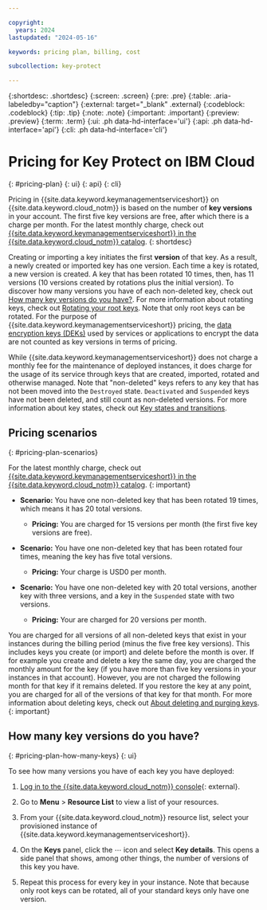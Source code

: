 ```yaml
---

copyright:
  years: 2024
lastupdated: "2024-05-16"

keywords: pricing plan, billing, cost

subcollection: key-protect

---
```


{:shortdesc: .shortdesc}
{:screen: .screen}
{:pre: .pre}
{:table: .aria-labeledby="caption"}
{:external: target="_blank" .external}
{:codeblock: .codeblock}
{:tip: .tip}
{:note: .note}
{:important: .important}
{:preview: .preview}
{:term: .term}
{:ui: .ph data-hd-interface='ui'}
{:api: .ph data-hd-interface='api'}
{:cli: .ph data-hd-interface='cli'}

# Pricing for Key Protect on IBM Cloud
{: #pricing-plan}
{: ui}
{: api}
{: cli}

Pricing in {{site.data.keyword.keymanagementserviceshort}} on {{site.data.keyword.cloud_notm}} is based on the number of **key versions** in your account. The first five key versions are free, after which there is a charge per month. For the latest monthly charge, check out [{{site.data.keyword.keymanagementserviceshort}} in the {{site.data.keyword.cloud_notm}} catalog](/catalog/services/key-protect).
{: shortdesc}

Creating or importing a key initiates the first **version** of that key. As a result, a newly created or imported key has one version. Each time a key is rotated, a new version is created. A key that has been rotated 10 times, then, has 11 versions (10 versions created by rotations plus the initial version). To discover how many versions you have of each non-deleted key, check out [How many key versions do you have?](/docs/key-protect?topic=key-protect-pricing-plan&interface=ui#pricing-plan-how-many-keys). For more information about rotating keys, check out [Rotating your root keys](/docs/key-protect?topic=key-protect-key-rotation). Note that only root keys can be rotated. For the purpose of {{site.data.keyword.keymanagementserviceshort}} pricing, the [data encryption keys (DEKs)](/docs/key-protect?topic=key-protect-envelope-encryption) used by services or applications to encrypt the data are not counted as key versions in terms of pricing.

While {{site.data.keyword.keymanagementserviceshort}} does not charge a monthly fee for the maintenance of deployed instances, it does charge for the usage of its service through keys that are created, imported, rotated and otherwise managed. Note that "non-deleted" keys refers to any key that has not been moved into the `Destroyed` state. `Deactivated` and `Suspended` keys have not been deleted, and still count as non-deleted versions. For more information about key states, check out [Key states and transitions](/docs/key-protect?topic=key-protect-key-states#key-transitions).

## Pricing scenarios
{: #pricing-plan-scenarios}

For the latest monthly charge, check out [{{site.data.keyword.keymanagementserviceshort}} in the {{site.data.keyword.cloud_notm}} catalog](/catalog/services/key-protect).
{: important}

* **Scenario:** You have one non-deleted key that has been rotated 19 times, which means it has 20 total versions.
  - **Pricing:** You are charged for 15 versions per month (the first five key versions are free).

* **Scenario:** You have one non-deleted key that has been rotated four times, meaning the key has five total versions.
  - **Pricing:** Your charge is USD0 per month.

* **Scenario:** You have one non-deleted key with 20 total versions, another key with three versions, and a key in the `Suspended` state with two versions.
  - **Pricing:** Your are charged for 20 versions per month.

You are charged for all versions of all non-deleted keys that exist in your instances during the billing period (minus the five free key versions). This includes keys you create (or import) and delete before the month is over. If for example you create and delete a key the same day, you are charged the monthly amount for the key (if you have more than five key versions in your instances in that account). However, you are not charged the following month for that key if it remains deleted. If you restore the key at any point, you are charged for all of the versions of that key for that month. For more information about deleting keys, check out [About deleting and purging keys](/docs/key-protect?topic=key-protect-delete-purge-keys).
{: important}

## How many key versions do you have?
{: #pricing-plan-how-many-keys}
{: ui}

To see how many versions you have of each key you have deployed:

1. [Log in to the {{site.data.keyword.cloud_notm}} console](/login/){: external}.

2. Go to **Menu** &gt; **Resource List** to view a list of your resources.

3. From your {{site.data.keyword.cloud_notm}} resource list, select your provisioned instance of {{site.data.keyword.keymanagementserviceshort}}.

4. On the **Keys** panel, click the ⋯ icon and select **Key details**. This opens a side panel that shows, among other things, the number of versions of this key you have.

5. Repeat this process for every key in your instance. Note that because only root keys can be rotated, all of your standard keys only have one version.
